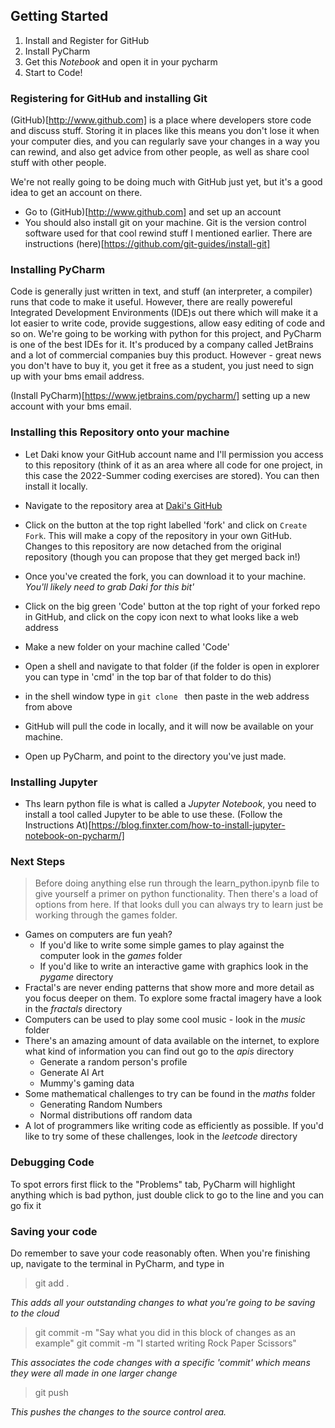 ## Getting Started
1. Install and Register for GitHub
2. Install PyCharm
3. Get this _Notebook_ and open it in your pycharm
4. Start to Code!

### Registering for GitHub and installing Git
(GitHub)[http://www.github.com] is a place where developers store code and discuss stuff.  Storing it in places like this means you don't lose it when your computer dies, and you can regularly save your changes in a way you can rewind, and also get advice from other people, as well as share cool stuff with other people.

We're not really going to be doing much with GitHub just yet, but it's a good idea to get an account on there.

* Go to (GitHub)[http://www.github.com] and set up an account
* You should also install git on your machine.  Git is the version control software used for that cool rewind stuff I mentioned earlier.  There are instructions (here)[https://github.com/git-guides/install-git]

### Installing PyCharm
Code is generally just written in text, and stuff (an interpreter, a compiler) runs that code to make it useful.  However, there are really powereful Integrated Development Environments (IDE)s out there which will make it a lot easier to write code, provide suggestions, allow easy editing of code and so on.  We're going to be working with python for this project, and PyCharm is one of the best IDEs for it.  It's produced by a company called JetBrains and a lot of commercial companies buy this product.  However - great news you don't have to buy it, you get it free as a student, you just need to sign up with your bms email address.

(Install PyCharm)[https://www.jetbrains.com/pycharm/] setting up a new account with your bms email.

### Installing this Repository onto your machine
* Let Daki know your GitHub account name and I'll permission you access to this repository (think of it as an area where all code for one project, in this case the 2022-Summer coding exercises are stored).  You can then install it locally.

* Navigate to the repository area at [Daki's GitHub](https://github.com/alphabetti/2022-Summer)
* Click on the button at the top right labelled 'fork' and click on `Create Fork`.  This will make a copy of the repository in your own GitHub.  Changes to this repository are now detached from the original repository (though you can propose that they get merged back in!)
* Once you've created the fork, you can download it to your machine. _You'll likely need to grab Daki for this bit'_
* Click on the big green 'Code' button at the top right of your forked repo in GitHub, and click on the copy icon next to what looks like a web address
* Make a new folder on your machine called 'Code'
* Open a shell and navigate to that folder (if the folder is open in explorer you can type in 'cmd' in the top bar of that folder to do this)
* in the shell window type in `git clone ` then paste in the web address from above
* GitHub will pull the code in locally, and it will now be available on your machine.
* Open up PyCharm, and point to the directory you've just made.

### Installing Jupyter
* Ths learn python file is what is called a _Jupyter Notebook_, you need to install a tool called Jupyter to be able to use these.  (Follow the Instructions At)[https://blog.finxter.com/how-to-install-jupyter-notebook-on-pycharm/]

### Next Steps
> Before doing anything else run through the learn_python.ipynb file to give yourself a primer on python functionality.  Then there's a load of options from here.  If that looks dull you can always try to learn just be working through the games folder.

* Games on computers are fun yeah?  
    * If you'd like to write some simple games to play against the computer look in the _games_ folder
    * If you'd like to write an interactive game with graphics look in the _pygame_ directory
* Fractal's are never ending patterns that show more and more detail as you focus deeper on them.  To explore some fractal imagery have a look in the _fractals_ directory
* Computers can be used to play some cool music - look in the _music_ folder
* There's an amazing amount of data available on the internet, to explore what kind of information you can find out go to the _apis_ directory
     - Generate a random person's profile
     - Generate AI Art
     - Mummy's gaming data
* Some mathematical challenges to try can be found in the _maths_ folder
    - Generating Random Numbers
    - Normal distributions off random data
* A lot of programmers like writing code as efficiently as possible.  If you'd like to try some of these challenges, look in the _leetcode_ directory

### Debugging Code
To spot errors first flick to the "Problems" tab, PyCharm will highlight anything which is bad python, just double click to go to the line and you can go fix it

### Saving your code

Do remember to save your code reasonably often.  When you're finishing up, navigate to the terminal in PyCharm, and type in

> git add .

_This adds all your outstanding changes to what you're going to be saving to the cloud_

> git commit -m "Say what you did in this block of changes as an example"
> git commit -m "I started writing Rock Paper Scissors"

_This associates the code changes with a specific 'commit' which means they were all made in one larger change_

> git push

_This pushes the changes to the source control area._

